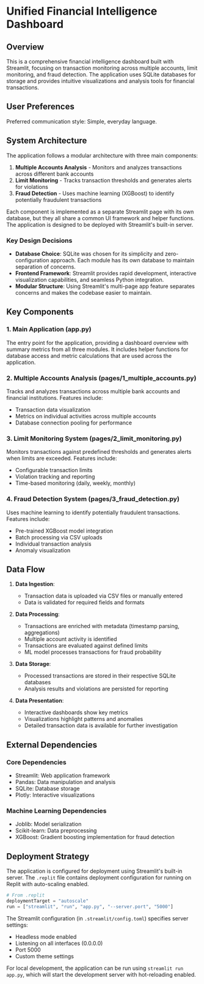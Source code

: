 # Unified Financial Intelligence Dashboard

## Overview

This is a comprehensive financial intelligence dashboard built with Streamlit, focusing on transaction monitoring across multiple accounts, limit monitoring, and fraud detection. The application uses SQLite databases for storage and provides intuitive visualizations and analysis tools for financial transactions.

## User Preferences

Preferred communication style: Simple, everyday language.

## System Architecture

The application follows a modular architecture with three main components:

1. **Multiple Accounts Analysis** - Monitors and analyzes transactions across different bank accounts
2. **Limit Monitoring** - Tracks transaction thresholds and generates alerts for violations
3. **Fraud Detection** - Uses machine learning (XGBoost) to identify potentially fraudulent transactions

Each component is implemented as a separate Streamlit page with its own database, but they all share a common UI framework and helper functions. The application is designed to be deployed with Streamlit's built-in server.

### Key Design Decisions

- **Database Choice**: SQLite was chosen for its simplicity and zero-configuration approach. Each module has its own database to maintain separation of concerns.
- **Frontend Framework**: Streamlit provides rapid development, interactive visualization capabilities, and seamless Python integration.
- **Modular Structure**: Using Streamlit's multi-page app feature separates concerns and makes the codebase easier to maintain.

## Key Components

### 1. Main Application (app.py)

The entry point for the application, providing a dashboard overview with summary metrics from all three modules. It includes helper functions for database access and metric calculations that are used across the application.

### 2. Multiple Accounts Analysis (pages/1_multiple_accounts.py)

Tracks and analyzes transactions across multiple bank accounts and financial institutions. Features include:
- Transaction data visualization
- Metrics on individual activities across multiple accounts
- Database connection pooling for performance

### 3. Limit Monitoring System (pages/2_limit_monitoring.py)

Monitors transactions against predefined thresholds and generates alerts when limits are exceeded. Features include:
- Configurable transaction limits
- Violation tracking and reporting
- Time-based monitoring (daily, weekly, monthly)

### 4. Fraud Detection System (pages/3_fraud_detection.py)

Uses machine learning to identify potentially fraudulent transactions. Features include:
- Pre-trained XGBoost model integration
- Batch processing via CSV uploads
- Individual transaction analysis
- Anomaly visualization

## Data Flow

1. **Data Ingestion**: 
   - Transaction data is uploaded via CSV files or manually entered
   - Data is validated for required fields and formats

2. **Data Processing**:
   - Transactions are enriched with metadata (timestamp parsing, aggregations)
   - Multiple account activity is identified
   - Transactions are evaluated against defined limits
   - ML model processes transactions for fraud probability

3. **Data Storage**:
   - Processed transactions are stored in their respective SQLite databases
   - Analysis results and violations are persisted for reporting

4. **Data Presentation**:
   - Interactive dashboards show key metrics
   - Visualizations highlight patterns and anomalies
   - Detailed transaction data is available for further investigation

## External Dependencies

### Core Dependencies
- Streamlit: Web application framework
- Pandas: Data manipulation and analysis
- SQLite: Database storage
- Plotly: Interactive visualizations

### Machine Learning Dependencies
- Joblib: Model serialization
- Scikit-learn: Data preprocessing
- XGBoost: Gradient boosting implementation for fraud detection

## Deployment Strategy

The application is configured for deployment using Streamlit's built-in server. The `.replit` file contains deployment configuration for running on Replit with auto-scaling enabled.

```python
# From .replit
deploymentTarget = "autoscale"
run = ["streamlit", "run", "app.py", "--server.port", "5000"]
```

The Streamlit configuration (in `.streamlit/config.toml`) specifies server settings:
- Headless mode enabled
- Listening on all interfaces (0.0.0.0)
- Port 5000
- Custom theme settings

For local development, the application can be run using `streamlit run app.py`, which will start the development server with hot-reloading enabled.